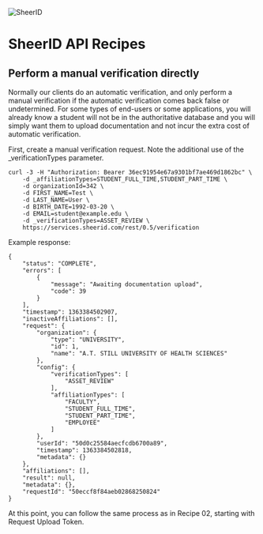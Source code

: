 ![SheerID](http://www.sheerid.com/wp-content/themes/sheerid/img/logo.png)

SheerID API Recipes
===================

Perform a manual verification directly
------------------------------------

Normally our clients do an automatic verification, and only perform a manual verification if the automatic verification comes back false or undetermined. For some types of end-users or some applications, you will already know a student will not be in the authoritative database and you will simply want them to upload documentation and not incur the extra cost of automatic verification.

First, create a manual verification request. Note the additional use of the _verificationTypes parameter.

    curl -3 -H "Authorization: Bearer 36ec91954e67a9301bf7ae469d1862bc" \
        -d _affiliationTypes=STUDENT_FULL_TIME,STUDENT_PART_TIME \
        -d organizationId=342 \
        -d FIRST_NAME=Test \
        -d LAST_NAME=User \
        -d BIRTH_DATE=1992-03-20 \
        -d EMAIL=student@example.edu \
        -d _verificationTypes=ASSET_REVIEW \
        https://services.sheerid.com/rest/0.5/verification

Example response:

    {
        "status": "COMPLETE",
        "errors": [
            {
                "message": "Awaiting documentation upload",
                "code": 39
            }
        ],
        "timestamp": 1363384502907,
        "inactiveAffiliations": [],
        "request": {
            "organization": {
                "type": "UNIVERSITY",
                "id": 1,
                "name": "A.T. STILL UNIVERSITY OF HEALTH SCIENCES"
            },
            "config": {
                "verificationTypes": [
                    "ASSET_REVIEW"
                ],
                "affiliationTypes": [
                    "FACULTY",
                    "STUDENT_FULL_TIME",
                    "STUDENT_PART_TIME",
                    "EMPLOYEE"
                ]
            },
            "userId": "50d0c25584aecfcdb6700a89",
            "timestamp": 1363384502818,
            "metadata": {}
        },
        "affiliations": [],
        "result": null,
        "metadata": {},
        "requestId": "50eccf8f84aeb02868250824"
    }

At this point, you can follow the same process as in Recipe 02, starting with Request Upload Token.